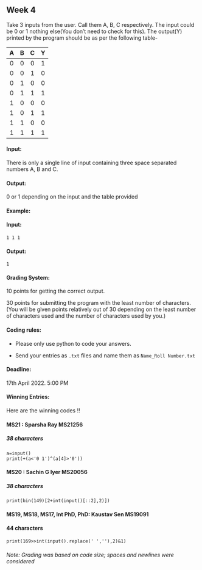 ## Week 4

Take 3 inputs from the user. Call them A, B, C respectively. The input could be 0 or 1 nothing else(You don’t need to check for this). The output(Y) printed by the program should be as per the following table-

**A**|**B**|**C**|**Y**
:-----:|:-----:|:-----:|:-----:
0|0|0|1
0|0|1|0
0|1|0|0
0|1|1|1
1|0|0|0
1|0|1|1
1|1|0|0
1|1|1|1

#### Input:

There is only a single line of input containing three space separated numbers A, B and C.


#### Output:

0 or 1 depending on the input and the table provided

#### Example:

#### Input: 

```
1 1 1

```          

#### Output:

```
1
```

#### Grading System:

10 points for getting the correct output.

30 points for submitting the program with the least number of characters. (You will be given points relatively out of 30 depending on the least number of characters used and the number of characters used by you.)

#### Coding rules:

- Please only use python to code your answers.

- Send your entries as `.txt` files and name them as `Name_Roll Number.txt`

 

#### Deadline:

17th April 2022. 5:00 PM

 
#### Winning Entries:

Here are the winning codes !!

#### MS21 : Sparsha Ray MS21256

##### 38 characters

```
a=input()
print(+(a<'0 1')^(a[4]>'0'))
```

#### MS20 : Sachin G Iyer MS20056 

##### 38 characters

```
print(bin(149)[2+int(input()[::2],2)])

```

#### MS19, MS18, MS17, Int PhD, PhD: Kaustav Sen MS19091

#### 44 characters

```
print(169>>int(input().replace(' ',''),2)&1)
```

###### Note: Grading was based on code size; spaces and newlines were considered
